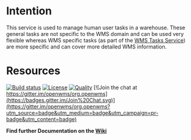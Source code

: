 # Intention
This service is used to manage human user tasks in a warehouse. These general tasks are not specific to the WMS domain and can be used very
flexible whereas WMS specific tasks (as part of the [WMS Tasks Service](https://github.com/openwms/org.openwms.wms.tasks)) are more specific
and can cover more detailed WMS information.

# Resources
[![Build status](https://github.com/openwms/org.openwms.common.tasks/actions/workflows/master-build.yml/badge.svg)](https://github.com/openwms/org.openwms.common.tasks/actions/workflows/master-build.yml)
[![License](https://img.shields.io/badge/License-Apache%202.0-blue.svg)](LICENSE)
[![Quality](https://sonarcloud.io/api/project_badges/measure?project=org.openwms:org.openwms.common.tasks&metric=alert_status)](https://sonarcloud.io/dashboard?id=org.openwms:org.openwms.common.tasks)
[![Join the chat at https://gitter.im/openwms/org.openwms](https://badges.gitter.im/Join%20Chat.svg)](https://gitter.im/openwms/org.openwms?utm_source=badge&utm_medium=badge&utm_campaign=pr-badge&utm_content=badge)

**Find further Documentation on the [Wiki](https://wiki.openwms.cloud/projects/common-tasks/wiki)**
